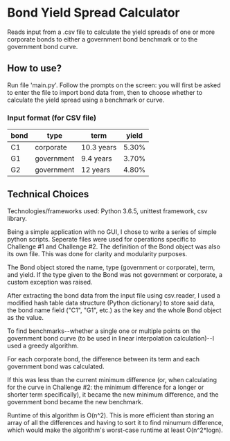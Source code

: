 # Bond Yield Spread Calculator

Reads input from a .csv file to calculate the yield spreads of one or more corporate bonds to either a government bond benchmark or to the government bond curve.

## How to use?

Run file 'main.py'. Follow the prompts on the screen: you will first be asked to enter the file to import bond data from, then to choose whether to calculate the yield spread using a benchmark or curve.

### Input format (for CSV file)

| bond   | type       | term        | yield |
|--------|------------|-------------|-------|
| C1     | corporate  | 10.3 years  | 5.30% |
| G1     | government | 9.4 years   | 3.70% |
| G2     | government | 12 years    | 4.80% |

## Technical Choices

Technologies/frameworks used: Python 3.6.5, unittest framework, csv library.

Being a simple application with no GUI, I chose to write a series of simple python scripts. Seperate files were used for operations specific to Challenge #1 and Challenge #2. The definition of the Bond object was also its own file. This was done for clarity and modularity purposes.

The Bond object stored the name, type (government or corporate), term, and yield. If the type given to the Bond was not government or corporate, a custom exception was raised.

After extracting the bond data from the input file using csv.reader, I used a modified hash table data structure  (Python dictionary) to store said data, the bond name field ("C1", "G1", etc.) as the key and the whole Bond object as the value. 

To find benchmarks--whether a single one or multiple points on the government bond curve (to be used in linear interpolation calculation)--I used a greedy algorithm. 

For each corporate bond, the difference between its term and each government bond was calculated. 

If this was less than the current minimum difference (or, when calculating for the curve in Challenge #2: the minimum difference for a longer or shorter term specifically), it became the new minimum difference, and the government bond became the new benchmark. 

Runtime of this algorithm is O(n^2). This is more efficient than storing an array of all the differences and having to sort it to find minumum difference, which would make the algorithm's worst-case runtime at least O(n^2*logn).


